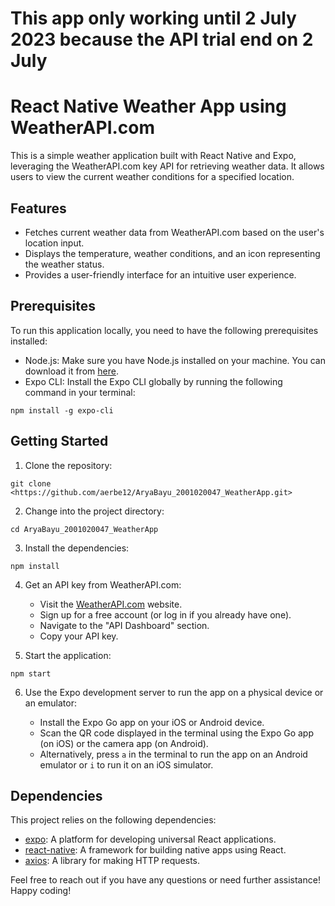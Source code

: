 # This app only working until 2 July 2023 because the API  trial end on 2 July 
# React Native Weather App using WeatherAPI.com

This is a simple weather application built with React Native and Expo, leveraging the WeatherAPI.com key API for retrieving weather data. It allows users to view the current weather conditions for a specified location.


## Features

- Fetches current weather data from WeatherAPI.com based on the user's location input.
- Displays the temperature, weather conditions, and an icon representing the weather status.
- Provides a user-friendly interface for an intuitive user experience.

## Prerequisites

To run this application locally, you need to have the following prerequisites installed:

- Node.js: Make sure you have Node.js installed on your machine. You can download it from [here](https://nodejs.org/).
- Expo CLI: Install the Expo CLI globally by running the following command in your terminal:

```shell
npm install -g expo-cli
```

## Getting Started

1. Clone the repository:

```shell
git clone <https://github.com/aerbe12/AryaBayu_2001020047_WeatherApp.git>
```

2. Change into the project directory:

```shell
cd AryaBayu_2001020047_WeatherApp
```

3. Install the dependencies:

```shell
npm install
```

4. Get an API key from WeatherAPI.com:

   - Visit the [WeatherAPI.com](https://www.weatherapi.com/) website.
   - Sign up for a free account (or log in if you already have one).
   - Navigate to the "API Dashboard" section.
   - Copy your API key.

5. Start the application:

```shell
npm start
```

6. Use the Expo development server to run the app on a physical device or an emulator:

   - Install the Expo Go app on your iOS or Android device.
   - Scan the QR code displayed in the terminal using the Expo Go app (on iOS) or the camera app (on Android).
   - Alternatively, press `a` in the terminal to run the app on an Android emulator or `i` to run it on an iOS simulator.


## Dependencies

This project relies on the following dependencies:

- [expo](https://expo.io/): A platform for developing universal React applications.
- [react-native](https://reactnative.dev/): A framework for building native apps using React.
- [axios](https://axios-http.com/): A library for making HTTP requests.



Feel free to reach out if you have any questions or need further assistance! Happy coding!
